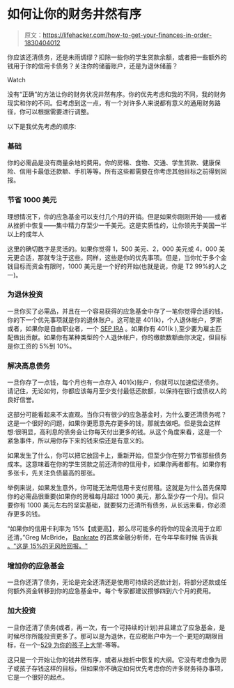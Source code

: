 # 如何让你的财务井然有序

> 原文：<https://lifehacker.com/how-to-get-your-finances-in-order-1830404012>

你应该还清债务，还是未雨绸缪？扣除一些你的学生贷款余额，或者把一些额外的钱用于你的信用卡债务？关注你的储蓄账户，还是为退休储蓄？

Watch

没有“正确”的方法让你的财务状况井然有序。你的优先考虑和我的不同，我的财务现实和你的不同。但考虑到这一点，有一个对许多人来说都有意义的通用财务路径，你可以根据需要进行调整。

以下是我优先考虑的顺序:

### 基础

你的必需品是没有商量余地的费用。你的房租、食物、交通、学生贷款、健康保险、信用卡最低还款额、手机等等。所有这些都需要在你考虑其他目标之前得到回报。

### 节省 1000 美元

理想情况下，你的应急基金可以支付几个月的开销。但是如果你刚刚开始——或者从挫折中恢复——集中精力存至少一千美元。这是实质性的，让你领先于美国一半以上的成年人

这里的确切数字是灵活的。如果你觉得 1，500 美元、2，000 美元或 4，000 美元更合适，那就专注于这些。同样，这些是你的优先事项。但是，当你忙于多个金钱目标而资金有限时，1000 美元是一个好的开始(也就是说，你是 T2 99%的人之一)。

### 为退休投资

一旦你买了必需品，并且在一个容易获得的应急基金中存了一笔你觉得合适的钱，你的下一个优先事项就是你的退休账户。这可能是 401(k)，个人退休帐户，罗斯或者，如果你是自由职业者，一个 [SEP IRA](https://twocents.lifehacker.com/the-sep-ira-limit-is-increasing-in-2019-1830310964) 。如果你有 401(k ),至少要为雇主匹配做出贡献。如果你有某种类型的个人退休帐户，你的缴款数额由你决定，但目标是你工资的 5%到 10%。

### 解决高息债务

一旦你存了一点钱，每个月也有一点存入 401(k)账户，你就可以加速偿还债务。请记住，无论如何，你都应该每月至少支付最低还款额，以保持在银行或债权人的良好信誉。

这部分可能看起来不太直观。当你只有很少的应急基金时，为什么要还清债务呢？这是一个很好的问题，如果你更愿意先存更多的钱，那就去做吧。但是我会这样想:很明显，高利息的债务会让你每天付出更多的钱。从这个角度来看，这是一个紧急事件，所以用你存下来的钱来偿还是有意义的。

如果发生了什么，你可以把它放回卡上，重新开始，但至少你在努力节省那些债务成本。这意味着在你的学生贷款之前还清你的信用卡，如果你两者都有。如果你有多张卡，先关注负债最高的那张。

举例来说，如果发生意外，你可能无法用信用卡支付房租。这就是为什么首先保障你的必需品很重要(如果你的房租每月超过 1000 美元，那么至少存一个月)。但只要你有 1000 美元左右的坚实基础，就要努力还清所有债务，从长远来看，你必须存更多的钱。

“如果你的信用卡利率为 15%【或更高】，那么尽可能多的将你的现金流用于立即还清，”Greg McBride， [Bankrate](https://www.bankrate.com/) 的首席金融分析师，在今年早些时候 告诉我 [。"这是 15%的无风险回报。"](https://twocents.lifehacker.com/what-20-somethings-need-to-know-about-getting-their-fin-1826004711#_ga=2.6441074.194381565.1542033896-1723114163.1524514905)

### 增加你的应急基金

一旦你还清了债务，无论是完全还清还是使用可持续的还款计划，将部分还款或任何额外资金转移到你的应急基金中。每个专家都建议攒够四到六个月的费用。

### 加大投资

一旦你还清了债务(或者，再一次，有一个可持续的计划)并且建立了应急基金，是时候尽你所能投资更多了。那可以是为退休，在应税账户中为一个-更短的期限目标，在一个-[529 为你的孩子上大学](https://twocents.lifehacker.com/the-many-different-types-of-investments-and-how-they-w-1683582510)-等等。

这只是一个开始让你的钱井然有序，或者从挫折中恢复的大纲。它没有考虑像为房子或孩子存钱这样的目标，但如果你不确定如何优先考虑你的许多财务待办事项，它是一个很好的起点。